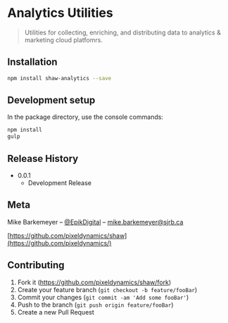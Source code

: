 # Analytics Utilities
> Utilities for collecting, enriching, and distributing data to analytics & marketing cloud platfomrs.

## Installation
```sh
npm install shaw-analytics --save
```

## Development setup

In the package directory, use the console commands:

```sh
npm install
gulp
```

## Release History

* 0.0.1
    * Development Release

## Meta

Mike Barkemeyer – [@EpikDigital](https://twitter.com/EpikDigital) – mike.barkemeyer@sjrb.ca


[https://github.com/pixeldynamics/shaw](https://github.com/pixeldynamics/)

## Contributing

1. Fork it (<https://github.com/pixeldynamics/shaw/fork>)
2. Create your feature branch (`git checkout -b feature/fooBar`)
3. Commit your changes (`git commit -am 'Add some fooBar'`)
4. Push to the branch (`git push origin feature/fooBar`)
5. Create a new Pull Request
